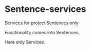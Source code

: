 # Sentence-services
Services for project Sentences only

Functionality comes into Sentences.

Here only Services.